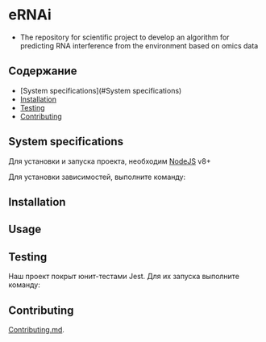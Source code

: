 # eRNAi

- The repository for scientific project to develop an algorithm for predicting RNA interference from the environment based on omics data

## Содержание
- [System specifications](#System specifications)
- [Installation](#Installation)
- [Testing](#Testing)
- [Contributing](#Contributing )


## System specifications

Для установки и запуска проекта, необходим [NodeJS](https://nodejs.org/) v8+

Для установки зависимостей, выполните команду:

## Installation 

## Usage

## Testing

Наш проект покрыт юнит-тестами Jest. Для их запуска выполните команду:

## Contributing 

[Contributing.md](Valeriisht/eRNAi_project/master/docs/CONTRIBUTING.md).


